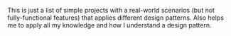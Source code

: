 
This is just a list of simple projects with a real-world scenarios (but not fully-functional features) that applies different design patterns. Also helps me to apply all my knowledge and how I understand a design pattern.


